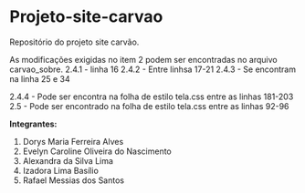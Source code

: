 # Projeto-site-carvao
Repositório do projeto site carvão.

As modificações exigidas no item 2 podem ser encontradas no arquivo carvao_sobre. 
2.4.1 - linha 16
2.4.2 - Entre linhsa 17-21
2.4.3 - Se encontram na linha 25 e 34

2.4.4 - Pode ser encontra na folha de estilo tela.css entre as linhas 181-203
2.5 - Pode ser encontrado na folha de estilo tela.css entre as linhas 92-96

**Integrantes:**
1. Dorys	Maria Ferreira Alves 
2. Evelyn	Caroline Oliveira do Nascimento
3. Alexandra	da Silva Lima
4. Izadora	Lima Basílio
5. Rafael	Messias dos Santos
